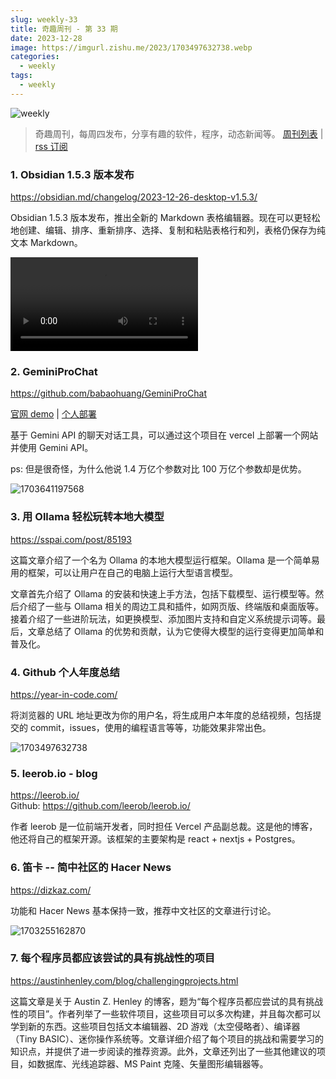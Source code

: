 ```yaml
---
slug: weekly-33
title: 奇趣周刊 - 第 33 期
date: 2023-12-28
image: https://imgurl.zishu.me/2023/1703497632738.webp
categories:
  - weekly
tags:
  - weekly
---
```


![weekly](https://imgurl.zishu.me/weekly.webp)

> 奇趣周刊，每周四发布，分享有趣的软件，程序，动态新闻等。 [周刊列表](/categories/weekly/) | [rss 订阅](/categories/weekly/index.xml)

### 1. Obsidian 1.5.3 版本发布

https://obsidian.md/changelog/2023-12-26-desktop-v1.5.3/

Obsidian 1.5.3 版本发布，推出全新的 Markdown 表格编辑器。现在可以更轻松地创建、编辑、排序、重新排序、选择、复制和粘贴表格行和列，表格仍保存为纯文本 Markdown。

<video controls src="https://user-images.githubusercontent.com/693981/284392728-eeb5609f-0622-4a3b-b514-c35993703fa7.mp4"></video>

### 2. GeminiProChat

https://github.com/babaohuang/GeminiProChat

[官网 demo](https://geminiprochat.com/) | 
[个人部署](https://geminiv1.vercel.app/)  

基于 Gemini API 的聊天对话工具，可以通过这个项目在 vercel 上部署一个网站并使用 Gemini API。

ps: 但是很奇怪，为什么他说 1.4 万亿个参数对比 100 万亿个参数却是优势。

![1703641197568](https://imgurl.zishu.me/2023/1703641197568.webp)

### 3. 用 Ollama 轻松玩转本地大模型

https://sspai.com/post/85193

这篇文章介绍了一个名为 Ollama 的本地大模型运行框架。Ollama 是一个简单易用的框架，可以让用户在自己的电脑上运行大型语言模型。

文章首先介绍了 Ollama 的安装和快速上手方法，包括下载模型、运行模型等。然后介绍了一些与 Ollama 相关的周边工具和插件，如网页版、终端版和桌面版等。接着介绍了一些进阶玩法，如更换模型、添加图片支持和自定义系统提示词等。最后，文章总结了 Ollama 的优势和贡献，认为它使得大模型的运行变得更加简单和普及化。

### 4. Github 个人年度总结

https://year-in-code.com/

将浏览器的 URL 地址更改为你的用户名，将生成用户本年度的总结视频，包括提交的 commit，issues，使用的编程语言等等，功能效果非常出色。

![1703497632738](https://imgurl.zishu.me/2023/1703497632738.webp)

### 5. leerob.io - blog

https://leerob.io/  
Github: https://github.com/leerob/leerob.io/  

作者 leerob 是一位前端开发者，同时担任 Vercel 产品副总裁。这是他的博客，他还将自己的框架开源。该框架的主要架构是 react + nextjs + Postgres。

### 6. 笛卡 -- 简中社区的 Hacer News

https://dizkaz.com/

功能和 Hacer News 基本保持一致，推荐中文社区的文章进行讨论。

![1703255162870](https://imgurl.zishu.me/2023/1703255162870.webp)

### 7. 每个程序员都应该尝试的具有挑战性的项目

https://austinhenley.com/blog/challengingprojects.html

这篇文章是关于 Austin Z. Henley 的博客，题为“每个程序员都应尝试的具有挑战性的项目”。作者列举了一些软件项目，这些项目可以多次构建，并且每次都可以学到新的东西。这些项目包括文本编辑器、2D 游戏（太空侵略者）、编译器（Tiny BASIC）、迷你操作系统等。文章详细介绍了每个项目的挑战和需要学习的知识点，并提供了进一步阅读的推荐资源。此外，文章还列出了一些其他建议的项目，如数据库、光线追踪器、MS Paint 克隆、矢量图形编辑器等。
